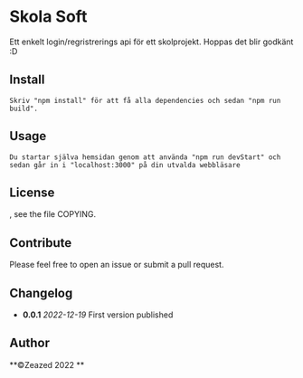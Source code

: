 # Skola Soft

Ett enkelt login/regristrerings api för ett skolprojekt. Hoppas det blir godkänt :D

## Install

```
Skriv "npm install" för att få alla dependencies och sedan "npm run build".

```

## Usage

```
Du startar själva hemsidan genom att använda "npm run devStart" och sedan går in i "localhost:3000" på din utvalda webbläsare
```
## License

, see the file COPYING.

## Contribute

Please feel free to open an issue or submit a pull request.

## Changelog

- **0.0.1** _2022-12-19_ First version published

## Author

**©Zeazed 2022 **
